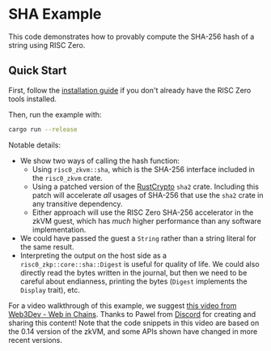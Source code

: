 # SHA Example

This code demonstrates how to provably compute the SHA-256 hash of a string using RISC Zero.

## Quick Start

First, follow the [installation guide] if you don't already have the RISC Zero tools installed.

Then, run the example with:
```bash
cargo run --release
```

[installation guide]: https://dev.risczero.com/api/zkvm/quickstart

Notable details:
* We show two ways of calling the hash function:
  * Using `risc0_zkvm::sha`, which is the SHA-256 interface included in the `risc0_zkvm` crate.
  * Using a patched version of the [RustCrypto] `sha2` crate. Including this patch will accelerate _all_ usages of SHA-256 that use the `sha2` crate in any transitive dependency.
  * Either approach will use the RISC Zero SHA-256 accelerator in the zkVM guest, which has _much_ higher performance than any software implementation.
* We could have passed the guest a `String` rather than a string literal for the same result.
* Interpreting the output on the host side as a `risc0_zkp::core::sha::Digest` is useful for quality of life. We could also directly read the bytes written in the journal, but then we need to be careful about endianness, printing the bytes (`Digest` implements the `Display` trait), etc.

[RustCrypto]: https://docs.rs/sha2/latest/sha2/

For a video walkthrough of this example, we suggest [this video from Web3Dev - Web in Chains](https://www.youtube.com/watch?v=Nmxe8cnuO-0&list=PLcPzhUaCxlCjHQleuRhYN09zXgj6b_s-e&index=4).
Thanks to Pawel from [Discord](https://discord.gg/risczero) for creating and sharing this content!
Note that the code snippets in this video are based on the 0.14 version of the zkVM, and some APIs shown have changed in more recent versions.
